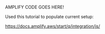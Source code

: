 AMPLIFY CODE GOES HERE!

Used this tutorial to populate current setup:

https://docs.amplify.aws/start/q/integration/js/